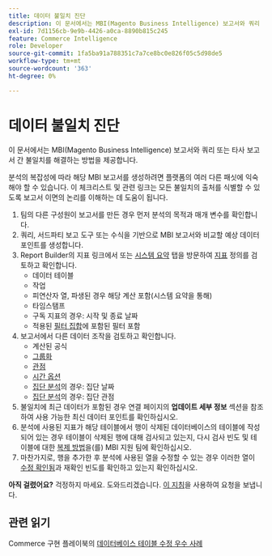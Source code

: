 ```yaml
---
title: 데이터 불일치 진단
description: 이 문서에서는 MBI(Magento Business Intelligence) 보고서와 쿼리 또는 타사 보고서 간 불일치를 해결하는 방법을 제공합니다.
exl-id: 7d1156cb-9e9b-4426-a0ca-8890b815c245
feature: Commerce Intelligence
role: Developer
source-git-commit: 1fa5ba91a788351c7a7ce8bc0e826f05c5d98de5
workflow-type: tm+mt
source-wordcount: '363'
ht-degree: 0%

---
```


# 데이터 불일치 진단

이 문서에서는 MBI(Magento Business Intelligence) 보고서와 쿼리 또는 타사 보고서 간 불일치를 해결하는 방법을 제공합니다.

분석의 복잡성에 따라 해당 MBI 보고서를 생성하려면 플랫폼의 여러 다른 패싯에 익숙해야 할 수 있습니다. 이 체크리스트 및 관련 링크는 모든 불일치의 출처를 식별할 수 있도록 보고서 이면의 논리를 이해하는 데 도움이 됩니다.

1. 팀의 다른 구성원이 보고서를 만든 경우 먼저 분석의 목적과 매개 변수를 확인합니다.
1. 쿼리, 서드파티 보고 도구 또는 수식을 기반으로 MBI 보고서와 비교할 예상 데이터 포인트를 생성합니다.
1. Report Builder의 지표 링크에서 또는 [시스템 요약](https://support.magento.com/hc/en-us/articles/360016730971-Understand-View-definitions-of-metrics-filters-columns-and-column-references-in-the-System-Summary) 탭을 방문하여 [지표](https://experienceleague.adobe.com/docs/commerce-business-intelligence/mbi/build/reports/ess-manage-data-metrics.html?lang=ko) 정의를 검토하고 확인합니다.
   * 데이터 테이블
   * 작업
   * 피연산자 열, 파생된 경우 해당 계산 포함(시스템 요약을 통해)
   * 타임스탬프
   * 구독 지표의 경우: 시작 및 종료 날짜
   * 적용된 [필터 집합](https://experienceleague.adobe.com/docs/commerce-business-intelligence/mbi/build/reports/ess-manage-data-filters.html?lang=ko)에 포함된 필터 포함
1. 보고서에서 다른 데이터 조작을 검토하고 확인합니다.
   * 계산된 공식
   * [그룹화](https://experienceleague.adobe.com/docs/commerce-business-intelligence/mbi/tutorials/using-visual-report-builder.html?lang=ko#groupby)
   * [관점](https://experienceleague.adobe.com/docs/commerce-business-intelligence/mbi/tutorials/using-visual-report-builder.html?lang=ko)
   * [시간 옵션](https://experienceleague.adobe.com/docs/commerce-business-intelligence/mbi/tutorials/using-visual-report-builder.html?lang=ko)
   * [집단 분석](https://support.magento.com/hc/en-us/articles/360016504632-Create-cohort-analysis)의 경우: 집단 날짜
   * [집단 분석](https://support.magento.com/hc/en-us/articles/360016504632-Create-cohort-analysis)의 경우: 집단 관점
1. 불일치에 최근 데이터가 포함된 경우 연결 페이지의 **업데이트 세부 정보** 섹션을 참조하여 사용 가능한 최신 데이터 포인트를 확인하십시오.
1. 분석에 사용된 지표가 해당 테이블에서 행이 삭제된 데이터베이스의 테이블에 작성되어 있는 경우 테이블이 삭제된 행에 대해 검사되고 있는지, 다시 검사 빈도 및 테이블에 대한 [복제 방법](https://experienceleague.adobe.com/docs/commerce-business-intelligence/mbi/best-practices/data/opt-db-analysis.html?lang=ko)을(를) MBI 지원 팀에 확인하십시오.
1. 마찬가지로, 행을 추가한 후 분석에 사용된 열을 수정할 수 있는 경우 이러한 열이 [수정 확인됨](https://experienceleague.adobe.com/docs/commerce-business-intelligence/mbi/analyze/warehouse-manager/cfg-data-rechecks.html?lang=ko)과 재확인 빈도를 확인하고 있는지 확인하십시오.

**아직 걸렸어요?** 걱정하지 마세요. 도와드리겠습니다. [이 지침](/help/troubleshooting/miscellaneous/mbi-data-discrepancies.md)을 사용하여 요청을 보냅니다.

## 관련 읽기

Commerce 구현 플레이북의 [데이터베이스 테이블 수정 우수 사례](https://experienceleague.adobe.com/ko/docs/commerce-operations/implementation-playbook/best-practices/development/modifying-core-and-third-party-tables#why-adobe-recommends-avoiding-modifications)
